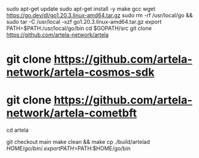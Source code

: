 sudo apt-get update
sudo apt-get install -y make gcc
wget https://go.dev/dl/go1.20.3.linux-amd64.tar.gz
sudo rm -rf /usr/local/go && sudo tar -C /usr/local -xzf go1.20.3.linux-amd64.tar.gz
export PATH=$PATH:/usr/local/go/bin
cd $GOPATH/src
git clone https://github.com/artela-network/artela
# git clone https://github.com/artela-network/artela-cosmos-sdk
# git clone https://github.com/artela-network/artela-cometbft
cd artela

git checkout main
make clean && make
cp ./build/artelad $HOME/go/bin/.
export PATH=$PATH:$HOME/go/bin

